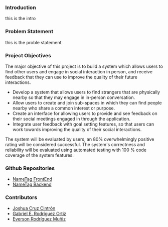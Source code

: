 ### Introduction

this is the intro

### Problem Statement

this is the proble statement

### Project Objectives

The major objective of this project is to build a system which allows users to find other users and engage in social interaction in person, and receive feedback that they can use to improve the quality of their future interactions. 

- Develop a system that allows users to find strangers that are physically nearby so that they may engage in in-person conversation.
- Allow users to create and join sub-spaces in which they can find people nearby who share a common interest or purpose.
- Create an interface for allowing users to provide and see feedback on their social meetings engaged in through the application.
- Integrate user feedback with goal setting features, so that users can work towards improving the quality of their social interactions.

The system will be evaluated by users, an 80% overwhelmingly positive rating will be considered successful. The system's correctness and reliability will be evaluated using automated testing with 100 % code coverage of the system features. 


### Github Repositories
- [NameTag FrontEnd](https://github.com/Capstone-NameTag/NameTagFrontend)
- [NameTag Backend](https://github.com/Capstone-NameTag/NameTag-Backend)

### Contributors
- [Joshua Cruz Cintrón](https://github.com/Joshuacruzc)
- [Gabriel E. Rodríguez Ortiz](https://github.com/GabrielRodriguez66)
- [Everson Rodríguez Muñiz](https://github.com/Everod52)
